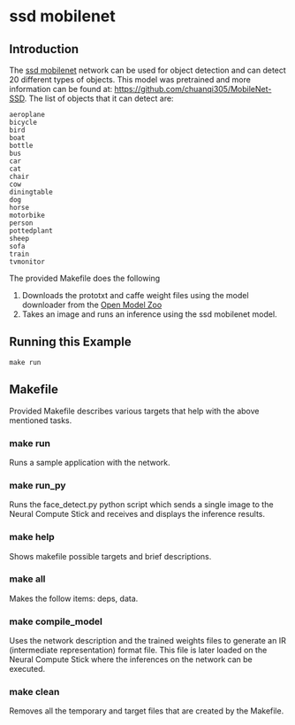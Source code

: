 # ssd mobilenet
## Introduction
The [ssd mobilenet](https://github.com/chuanqi305/MobileNet-SSD) network can be used for object detection and can detect 20 different types of objects. This model was pretrained and more information can be found at: https://github.com/chuanqi305/MobileNet-SSD. The list of objects that it can detect are:

```
aeroplane
bicycle
bird
boat
bottle
bus
car
cat
chair
cow
diningtable
dog
horse
motorbike
person
pottedplant
sheep
sofa
train
tvmonitor
```

The provided Makefile does the following

1. Downloads the prototxt and caffe weight files using the model downloader from the [Open Model Zoo](https://github.com/opencv/open_model_zoo)
2. Takes an image and runs an inference using the ssd mobilenet model.


## Running this Example
~~~
make run
~~~

## Makefile
Provided Makefile describes various targets that help with the above mentioned tasks.

### make run
Runs a sample application with the network.

### make run_py
Runs the face_detect.py python script which sends a single image to the Neural Compute Stick and receives and displays the inference results.

### make help
Shows makefile possible targets and brief descriptions. 

### make all
Makes the follow items: deps, data.

### make compile_model
Uses the network description and the trained weights files to generate an IR (intermediate representation) format file.  This file is later loaded on the Neural Compute Stick where the inferences on the network can be executed.  

### make clean
Removes all the temporary and target files that are created by the Makefile.

